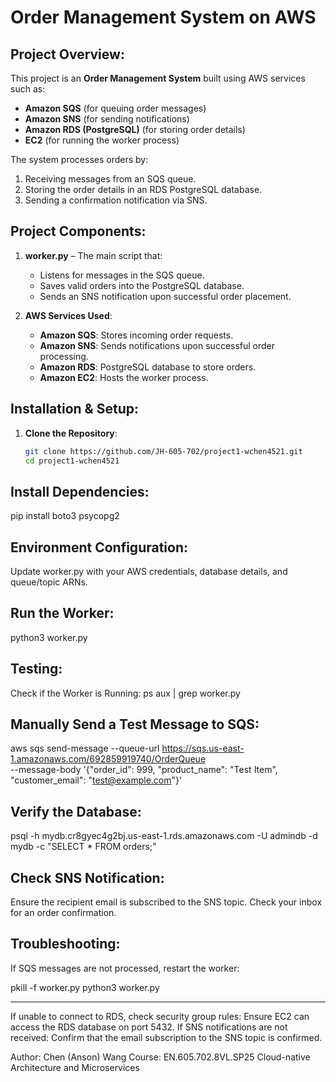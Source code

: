 Order Management System on AWS
===================================

Project Overview:
-----------------
This project is an **Order Management System** built using AWS services such as:
- **Amazon SQS** (for queuing order messages)
- **Amazon SNS** (for sending notifications)
- **Amazon RDS (PostgreSQL)** (for storing order details)
- **EC2** (for running the worker process)

The system processes orders by:
1. Receiving messages from an SQS queue.
2. Storing the order details in an RDS PostgreSQL database.
3. Sending a confirmation notification via SNS.

Project Components:
-------------------
1. **worker.py** – The main script that:
   - Listens for messages in the SQS queue.
   - Saves valid orders into the PostgreSQL database.
   - Sends an SNS notification upon successful order placement.

2. **AWS Services Used**:
   - **Amazon SQS**: Stores incoming order requests.
   - **Amazon SNS**: Sends notifications upon successful order processing.
   - **Amazon RDS**: PostgreSQL database to store orders.
   - **Amazon EC2**: Hosts the worker process.

Installation & Setup:
---------------------
1. **Clone the Repository**:
   ```bash
   git clone https://github.com/JH-605-702/project1-wchen4521.git
   cd project1-wchen4521
   
Install Dependencies:
---------------------
pip install boto3 psycopg2


Environment Configuration:
---------------------
Update worker.py with your AWS credentials, database details, and queue/topic ARNs.


Run the Worker:
---------------------
python3 worker.py


Testing:
---------------------
Check if the Worker is Running:
ps aux | grep worker.py


Manually Send a Test Message to SQS:
---------------------
aws sqs send-message --queue-url https://sqs.us-east-1.amazonaws.com/692859919740/OrderQueue \
    --message-body '{"order_id": 999, "product_name": "Test Item", "customer_email": "test@example.com"}'
    
    
Verify the Database:
---------------------
psql -h mydb.cr8gyec4g2bj.us-east-1.rds.amazonaws.com -U admindb -d mydb -c "SELECT * FROM orders;"


Check SNS Notification:
---------------------
Ensure the recipient email is subscribed to the SNS topic.
Check your inbox for an order confirmation.


Troubleshooting:
---------------------
If SQS messages are not processed, restart the worker:

pkill -f worker.py
python3 worker.py

---------------------
If unable to connect to RDS, check security group rules:
	Ensure EC2 can access the RDS database on port 5432.
If SNS notifications are not received:
	Confirm that the email subscription to the SNS topic is confirmed.


Author: Chen (Anson) Wang
Course: EN.605.702.8VL.SP25 Cloud-native Architecture and Microservices




